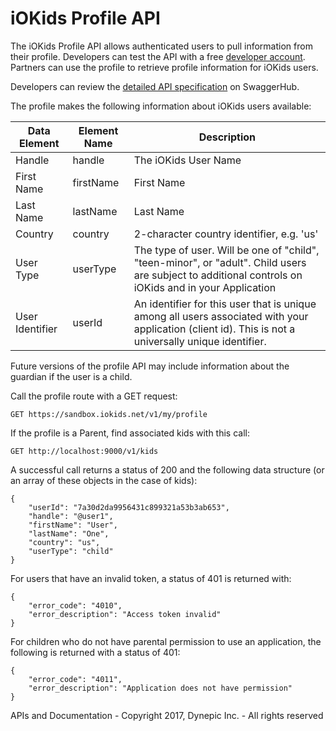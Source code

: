 # iOKids Profile API

The iOKids Profile API allows authenticated users to pull information from their profile. Developers can test the API 
with a free [developer account](https://sandbox.iokids.net/developer). Partners can use the profile to retrieve profile
information for iOKids users.

Developers can review the [detailed API specification](https://app.swaggerhub.com/apis/iOKids/Profile/1.0.0) on SwaggerHub. 

The profile makes the following information about iOKids users available:

| Data Element | Element Name | Description |
| ------------ | ------------ | ----------- |
| Handle | handle | The iOKids User Name |
| First Name | firstName | First Name |
| Last Name | lastName | Last Name |
| Country | country | 2-character country identifier, e.g. 'us' |
| User Type | userType | The type of user. Will be one of "child", "teen-minor", or "adult". Child users are subject to additional controls on iOKids and in your Application |
| User Identifier | userId | An identifier for this user that is unique among all users associated with your application (client id). This is not a universally unique identifier. |

Future versions of the profile API may include information about the guardian if the user is a child.

Call the profile route with a GET request:

`GET https://sandbox.iokids.net/v1/my/profile`

If the profile is a Parent, find associated kids with this call:

`GET http://localhost:9000/v1/kids`

A successful call returns a status of 200 and the following data structure (or an array of these objects in the case of 
kids):

```
{
    "userId": "7a30d2da9956431c899321a53b3ab653",
    "handle": "@user1",
    "firstName": "User",
    "lastName": "One",
    "country": "us",
    "userType": "child"
}
```

For users that have an invalid token, a status of 401 is returned with:
```
{
    "error_code": "4010",
    "error_description": "Access token invalid"
}
```

For children who do not have parental permission to use an application, the following is returned with a status of 401:
```
{
    "error_code": "4011",
    "error_description": "Application does not have permission"
}
```


APIs and Documentation - Copyright 2017, Dynepic Inc. - All rights reserved
